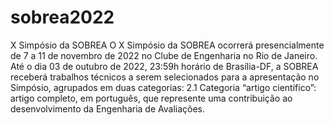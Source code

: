 # sobrea2022
X Simpósio da SOBREA
O X Simpósio da SOBREA ocorrerá presencialmente de 7 a 11 de novembro de 2022 no Clube de Engenharia no Rio de Janeiro.
Até o dia 03 de outubro de 2022, 23:59h horário de Brasília-DF, a SOBREA receberá trabalhos técnicos a serem selecionados para a apresentação no Simpósio, agrupados
em duas categorias:
2.1 Categoria “artigo científico”: artigo completo, em português, que represente uma contribuição ao desenvolvimento da Engenharia de Avaliações.
